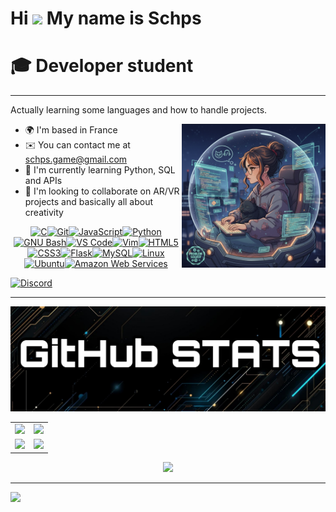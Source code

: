 Hi ![](https://user-images.githubusercontent.com/18350557/176309783-0785949b-9127-417c-8b55-ab5a4333674e.gif) My name is Schps
==============================================================================================================================

# 🎓 Developer student
------------------

Actually learning some languages and how to handle projects.

<img align="right" height="230" src="https://github.com/Schpser/Schpser/blob/main/PP2025.jpg" alt="Schps" title="Schps" />

- 🌍  I'm based in France
- ✉️  You can contact me at [schps.game@gmail.com](mailto:schps.game@gmail.com)
- 🧠  I'm currently learning Python, SQL and APIs
- 👥  I'm looking to collaborate on AR/VR projects and basically all about creativity


<p align="center">
<a href="https://docs.microsoft.com/en-us/cpp/?view=msvc-170" target="_blank" rel="noreferrer"><img src="https://raw.githubusercontent.com/danielcranney/readme-generator/main/public/icons/skills/c-colored.svg" alt="C" title="C" width="36" height="36" /></a><a href="https://git-scm.com/" target="_blank" rel="noreferrer"><img src="https://raw.githubusercontent.com/danielcranney/readme-generator/main/public/icons/skills/git-colored.svg" alt="Git" title="Git" width="36" height="36" /></a><a href="https://developer.mozilla.org/en-US/docs/Web/JavaScript" target="_blank" rel="noreferrer"><img src="https://raw.githubusercontent.com/danielcranney/readme-generator/main/public/icons/skills/javascript-colored.svg" alt="JavaScript" title="JavaScript" width="36" height="36" /></a><a href="https://www.python.org/" target="_blank" rel="noreferrer"><img src="https://raw.githubusercontent.com/danielcranney/readme-generator/main/public/icons/skills/python-colored.svg" alt="Python" title="Python" width="36" height="36" /></a><a href="https://www.gnu.org/software/bash/" target="_blank" rel="noreferrer"><img src="https://raw.githubusercontent.com/danielcranney/readme-generator/main/public/icons/skills/gnubash-colored.svg" alt="GNU Bash" title="GNU Bash" width="36" height="36" /></a><a href="https://code.visualstudio.com/" target="_blank" rel="noreferrer"><img src="https://raw.githubusercontent.com/danielcranney/readme-generator/main/public/icons/skills/visualstudiocode-colored.svg" alt="VS Code" title="VS Code" width="36" height="36" /></a><a href="https://www.vim.org/" target="_blank" rel="noreferrer"><img src="https://raw.githubusercontent.com/danielcranney/readme-generator/main/public/icons/skills/vim-colored.svg" alt="Vim" title="Vim" width="36" height="36" /></a><a href="https://developer.mozilla.org/en-US/docs/Glossary/HTML5" target="_blank" rel="noreferrer"><img src="https://raw.githubusercontent.com/danielcranney/readme-generator/main/public/icons/skills/html5-colored.svg" alt="HTML5" title="HTML5" width="36" height="36" /></a><a href="https://www.w3.org/TR/CSS/#css" target="_blank" rel="noreferrer"><img src="https://raw.githubusercontent.com/danielcranney/readme-generator/main/public/icons/skills/css3-colored.svg" alt="CSS3" title="CSS3" width="36" height="36" /></a><a href="https://flask.palletsprojects.com/en/3.0.x/" target="_blank" rel="noreferrer"><img src="https://raw.githubusercontent.com/danielcranney/readme-generator/main/public/icons/skills/flask-colored-dark.svg" alt="Flask" title="Flask" width="36" height="36" /></a><a href="https://www.mysql.com/" target="_blank" rel="noreferrer"><img src="https://raw.githubusercontent.com/danielcranney/readme-generator/main/public/icons/skills/mysql-colored.svg" alt="MySQL" title="MySQL" width="36" height="36" /></a><a href="https://www.linux.org" target="_blank" rel="noreferrer"><img src="https://raw.githubusercontent.com/danielcranney/readme-generator/main/public/icons/skills/linux-colored.svg" alt="Linux" title="Linux" width="36" height="36" /></a><a href="https://ubuntu.com/" target="_blank" rel="noreferrer"><img src="https://raw.githubusercontent.com/danielcranney/readme-generator/main/public/icons/skills/ubuntu-colored.svg" alt="Ubuntu" title="Ubuntu" width="36" height="36" /></a><a href="https://aws.amazon.com" target="_blank" rel="noreferrer"><img src="https://raw.githubusercontent.com/danielcranney/readme-generator/main/public/icons/skills/aws-colored-dark.svg" alt="Amazon Web Services" title="Amazon Web Services" width="36" height="36" /></a>
</p>

<p align="left"> <a href="https://discord.com/users/Schps" target="_blank" rel="noreferrer"> <picture> <source media="(prefers-color-scheme: dark)" srcset="https://raw.githubusercontent.com/danielcranney/readme-generator/main/public/icons/socials/discord-dark.svg" /> <source media="(prefers-color-scheme: light)" srcset="https://raw.githubusercontent.com/danielcranney/readme-generator/main/public/icons/socials/discord.svg" /> <img src="https://raw.githubusercontent.com/danielcranney/readme-generator/main/public/icons/socials/discord.svg" width="32" height="32" alt="Discord" title="Discord" /> </picture> </a></p>

---

<p align="center"> <img src="https://github.com/Schpser/Schpser/blob/main/Picsart_25-10-25_18-44-25-538.jpg" >
</a></p>
  
| | |
|:----:|:-----:|
| <img src="https://github-readme-stats.vercel.app/api?username=Schpser&theme=aura&hide_border=false&include_all_commits=true&count_private=false" /> | <img src="https://github-contributor-stats.vercel.app/api?username=Schpser&limit=5&theme=tokyonight&combine_all_yearly_contributions=true" /> |
| <img src="https://nirzak-streak-stats.vercel.app/?user=Schpser&theme=aura&hide_border=false" /> | <img src="https://github-readme-stats.vercel.app/api/top-langs/?username=Schpser&theme=aura&hide_border=false&include_all_commits=true&count_private=false&layout=compact" /> |

</div>

<p align="center">
  <img src="https://quotes-github-readme.vercel.app/api?type=horizontal&theme=tokyonight" />
</p>

--- 

[![](https://visitcount.itsvg.in/api?id=Schpser&icon=0&color=0)](https://visitcount.itsvg.in)

<!-- Proudly created with GPRM ( https://gprm.itsvg.in ) -->